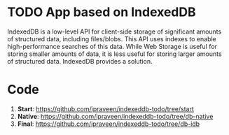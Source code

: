 # TODO App based on IndexedDB
IndexedDB is a low-level API for client-side storage of significant amounts of structured data, including files/blobs. 
This API uses indexes to enable high-performance searches of this data. 
While Web Storage is useful for storing smaller amounts of data, it is less useful for storing larger amounts of structured data. IndexedDB provides a solution.

# Code

1. **Start**: https://github.com/ipraveen/indexeddb-todo/tree/start
1. **Native**: https://github.com/ipraveen/indexeddb-todo/tree/db-native
1. **Final**: https://github.com/ipraveen/indexeddb-todo/tree/db-idb